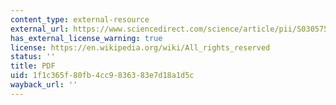 ```yaml
---
content_type: external-resource
external_url: https://www.sciencedirect.com/science/article/pii/S0305750X04000440
has_external_license_warning: true
license: https://en.wikipedia.org/wiki/All_rights_reserved
status: ''
title: PDF
uid: 1f1c365f-80fb-4cc9-8363-83e7d18a1d5c
wayback_url: ''
---
```

